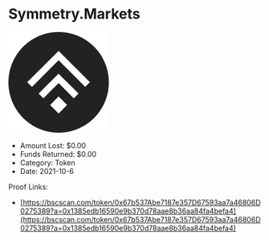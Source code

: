 # Symmetry.Markets
![Symmetry.Markets](/rektimages/Symmetry.Markets.png)
- Amount Lost: $0.00
- Funds Returned: $0.00
- Category: Token
- Date: 2021-10-6



Proof Links:
- [https://bscscan.com/token/0x67b537Abe7187e357D67593aa7a46806D0275389?a=0x1385edb16590e9b370d78aae8b36aa84fa4befa4](https://bscscan.com/token/0x67b537Abe7187e357D67593aa7a46806D0275389?a=0x1385edb16590e9b370d78aae8b36aa84fa4befa4)


